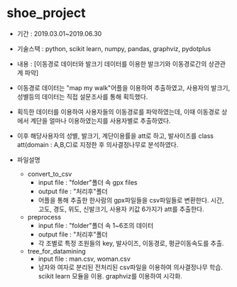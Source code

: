 # shoe_project


- 기간 : 2019.03.01~2019.06.30

- 기술스택 : python, scikit learn, numpy, pandas, graphviz, pydotplus

- 내용 : [이동경로 데이터와 발크기 데이터를 이용한 발크기와 이동경로간의 상관관계 파악]  
 - 이동경로 데이터는 "map my walk"어플을 이용하여 추출하였고, 사용자의 발크기, 성별등의 데이터는 직접 설문조사를 통해 획득했다.  
  - 획득한 데이터를 이용하여 사용자들의 이동경로를 파악하였는데, 이때 이동경로 상에서 계단을 얼마나 이용하였는지를 사용자별로 추출하였다.  
  - 이후 해당사용자의 성별, 발크기, 계단이용률을 att로 하고, 발사이즈를 class att(domain : A,B,C)로 지정한 후 의사결정나무로 분석하였다.
  
- 파일설명  
  - convert_to_csv  
    - input file  : "folder"폴더 속 gpx files  
    - output file : "처리후"폴더  
    - 어플을 통해 추출한 한사람의 gpx파일들을 csv파일들로 변환한다. 시간, 고도, 경도, 위도, 신발크기, 사용자 키값 6가지가 att를 추출한다.  
  - preprocess  
    - input file  : "folder"폴더 속 1~6조의 데이터  
    - output file : "처리후"폴더  
    - 각 조별로 특정 조원들의 key, 발사이즈, 이동경로, 평균이동속도를 추출.  
  - tree_for_datamining  
    - input file  : man.csv, woman.csv  
    - 남자와 여자로 분리된 전처리된 csv파일을 이용하여 의사결정나무 학습. scikit learn 모듈을 이용. graphviz를 이용하여 시각화.  
